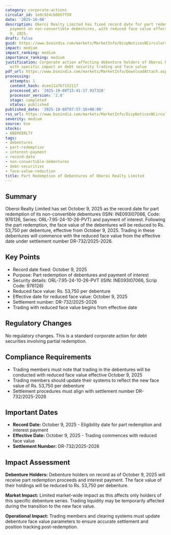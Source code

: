 ```yaml
---
category: corporate-actions
circular_id: 1e0c924cb0b57f50
date: '2025-10-08'
description: Oberoi Realty Limited has fixed record date for part redemption and interest
  payment on non-convertible debentures, with reduced face value effective October
  9, 2025.
draft: false
guid: https://www.bseindia.com/markets/MarketInfo/DispNoticesNCirculars.aspx?Noticeid={CED755DF-A69A-423D-B091-D3EDD98FECE9}&noticeno=20251008-11&dt=10/08/2025&icount=11&totcount=62&flag=0
impact: medium
impact_ranking: medium
importance_ranking: medium
justification: Corporate action affecting debenture holders of Oberoi Realty Limited
  with specific impact on debt security trading and face value
pdf_url: https://www.bseindia.com/markets/MarketInfo/DownloadAttach.aspx?id=20251008-11&attachedId=
processing:
  attempts: 1
  content_hash: dcee11a7b7152117
  processed_at: '2025-10-08T15:41:17.937328'
  processor_version: '2.0'
  stage: completed
  status: published
published_date: '2025-10-08T07:57:16+00:00'
rss_url: https://www.bseindia.com/markets/MarketInfo/DispNoticesNCirculars.aspx?Noticeid={CED755DF-A69A-423D-B091-D3EDD98FECE9}&noticeno=20251008-11&dt=10/08/2025&icount=11&totcount=62&flag=0
severity: medium
source: bse
stocks:
- OBEROIRLTY
tags:
- debentures
- part-redemption
- interest-payment
- record-date
- non-convertible-debentures
- debt-securities
- face-value-reduction
title: Part Redemption of Debentures of Oberoi Realty Limited
---
```


## Summary

Oberoi Realty Limited has set October 9, 2025 as the record date for part redemption of its non-convertible debentures (ISIN: INE093I07066, Code: 976126, Series: ORL-7.95-24-10-26-PVT) and payment of interest. Following the part redemption, the face value of the debentures will be reduced to Rs. 53,750 per debenture, effective from October 9, 2025. Trading in these debentures will commence with the reduced face value from the effective date under settlement number DR-732/2025-2026.

## Key Points

- Record date fixed: October 9, 2025
- Purpose: Part redemption of debentures and payment of interest
- Security details: ORL-7.95-24-10-26-PVT (ISIN: INE093I07066, Scrip Code: 976126)
- Reduced face value: Rs. 53,750 per debenture
- Effective date for reduced face value: October 9, 2025
- Settlement number: DR-732/2025-2026
- Trading with reduced face value begins from effective date

## Regulatory Changes

No regulatory changes. This is a standard corporate action for debt securities involving partial redemption.

## Compliance Requirements

- Trading members must note that trading in the debentures will be conducted with reduced face value effective October 9, 2025
- Trading members should update their systems to reflect the new face value of Rs. 53,750 per debenture
- Settlement procedures must align with settlement number DR-732/2025-2026

## Important Dates

- **Record Date:** October 9, 2025 - Eligibility date for part redemption and interest payment
- **Effective Date:** October 9, 2025 - Trading commences with reduced face value
- **Settlement Number:** DR-732/2025-2026

## Impact Assessment

**Debenture Holders:** Debenture holders on record as of October 9, 2025 will receive part redemption proceeds and interest payment. The face value of their holdings will be reduced to Rs. 53,750 per debenture.

**Market Impact:** Limited market-wide impact as this affects only holders of this specific debenture series. Trading liquidity may be temporarily affected during the transition to the new face value.

**Operational Impact:** Trading members and clearing systems must update debenture face value parameters to ensure accurate settlement and position tracking post-redemption.